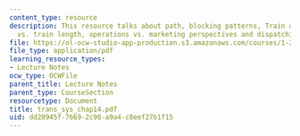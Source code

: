 ```yaml
---
content_type: resource
description: This resource talks about path, blocking patterns, Train operating costs
  vs. train length, operations vs. marketing perspectives and dispatching.
file: https://ol-ocw-studio-app-production.s3.amazonaws.com/courses/1-221j-transportation-systems-fall-2004/dd20945f76692c90a9a4c8eef27b1f15_trans_sys_chap14.pdf
file_type: application/pdf
learning_resource_types:
- Lecture Notes
ocw_type: OCWFile
parent_title: Lecture Notes
parent_type: CourseSection
resourcetype: Document
title: trans_sys_chap14.pdf
uid: dd20945f-7669-2c90-a9a4-c8eef27b1f15
---
```


